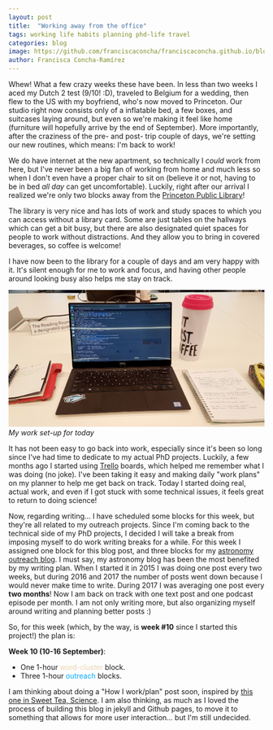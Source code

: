 ```yaml
---
layout: post
title:  "Working away from the office"
tags: working life habits planning phd-life travel
categories: blog
image: https://github.com/franciscaconcha/franciscaconcha.github.io/blob/master/images/blog/2018-09-10%2014.43.23.jpg?raw=true
author: Francisca Concha-Ramírez
---
```


Whew! What a few crazy weeks these have been. In less than two weeks I aced my Dutch 2 test (9/10! :D), traveled to Belgium for a wedding, then flew to the US with my boyfriend, who's now moved to Princeton. Our studio right now consists only of a inflatable bed, a few boxes, and suitcases laying around, but even so we're making it feel like home (furniture will hopefully arrive by the end of September). More importantly, after the craziness of the pre- and post- trip couple of days, we're setting our new routines, which means: I'm back to work!

We do have internet at the new apartment, so technically I _could_ work from here, but I've never been a big fan of working from home and much less so when I don't even have a proper chair to sit on (believe it or not, having to be in bed _all day_ can get uncomfortable). Luckily, right after our arrival I realized we're only two blocks away from the <a href="https://princetonlibrary.org/" target="blank">Princeton Public Library<i class="fa fa-fw fa-external-link"></i></a>!

The library is very nice and has lots of work and study spaces to which you can access without a library card. Some are just tables on the hallways which can get a bit busy, but there are also designated quiet spaces for people to work without distractions. And they allow you to bring in covered beverages, so coffee is welcome!

I have now been to the library for a couple of days and am very happy with it. It's silent enough for me to work and focus, and having other people around looking busy also helps me stay on track.

![Library](https://github.com/franciscaconcha/franciscaconcha.github.io/blob/master/images/blog/2018-09-10%2014.43.23.jpg?raw=true "Library")
*My work set-up for today*

It has not been easy to go back into work, especially since it's been so long since I've had time to dedicate to my actual PhD projects. Luckily, a few months ago I started using <a href="https://trello.com/" target="blank">Trello<i class="fa fa-fw fa-external-link"></i></a> boards, which helped me remember what I was doing (no joke). I've been taking it easy and making daily "work plans" on my planner to help me get back on track. Today I started doing real, actual work, and even if I got stuck with some technical issues, it feels great to return to doing science!

Now, regarding writing... I have scheduled some blocks for this week, but they're all related to my outreach projects. Since I'm coming back to the technical side of my PhD projects, I decided I will take a break from imposing myself to do work writing breaks for a while. For this week I assigned one block for this blog post, and three blocks for my <a href="http://primerfoton.cl" target="blank">astronomy outreach blog<i class="fa fa-fw fa-external-link"></i></a>. I must say, my astronomy blog has been the most benefited by my writing plan. When I started it in 2015 I was doing one post every two weeks, but during 2016 and 2017 the number of posts went down because I would never make time to write. During 2017 I was averaging one post every **two months**! Now I am back on track with one text post and one podcast episode per month. I am not only writing more, but also organizing myself around writing and planning better posts :)

So, for this week (which, by the way, is **week #10** since I started this project!) the plan is:

**Week 10 (10-16 September)**:  
* One 1-hour <font color="#EAD2AC">word-cluster</font> block.  
* Three 1-hour <font color="#00aaff">outreach</font> blocks.  

I am thinking about doing a "How I work/plan" post soon, inspired by <a href="https://sweetteascience.com/2018/08/24/my-statstud-starter-satchel-set-up/" target="blank">this one in Sweet Tea, Science<i class="fa fa-fw fa-external-link"></i></a>. I am also thinking, as much as I loved the process of building this blog in jekyll and Github pages, to move it to something that allows for more user interaction... but I'm still undecided.
